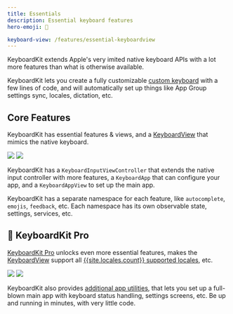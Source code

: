 ```yaml
---
title: Essentials
description: Essential keyboard features
hero-emoji: 🌱

keyboard-view: /features/essential-keyboardview
---
```


KeyboardKit extends Apple's very imited native keyboard APIs with a lot more features than what is otherwise available.

KeyboardKit lets you create a fully customizable [custom keyboard](/about/terminology) with a few lines of code, and will automatically set up things like App Group settings sync, locales, dictation, etc.

## Core Features

KeyboardKit has essential features & views, and a [KeyboardView]({{page.keyboardview}}) that mimics the native keyboard.

<div class="grid col2">
    <span><img src="{{page.assets}}keyboardview-english-callout.jpg" /></span>
    <span><img src="{{page.assets}}keyboardview-swedish-theme.jpg" /></span>
</div>

KeyboardKit has a `KeyboardInputViewController` that extends the native input controller with more features, a `KeyboardApp` that can configure your app, and a `KeyboardAppView` to set up the main app.

KeyboardKit has a separate namespace for each feature, like `autocomplete`, `emojis`, `feedback`, etc. Each namespace has its own observable state, settings, services, etc.

## 👑 KeyboardKit Pro

[KeyboardKit Pro][Pro] unlocks even more essential features, makes the [KeyboardView]({{page.keyboardview}}) support all [{{site.locales.count}} supported locales](/locales), etc.

<div class="grid col2">
    <span><img src="{{page.assets}}keyboard-settingsscreen.jpg" /></span>
    <span><img src="{{page.assets}}keyboard-localesettingsscreen.jpg" /></span>
</div>

KeyboardKit also provides [additional app utilities](/features/app), that lets you set up a full-blown main app with keyboard status handling, settings screens, etc. Be up and running in minutes, with very little code.

[Pro]: /pro
